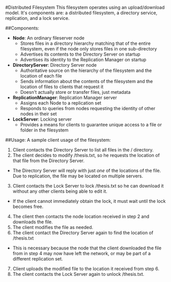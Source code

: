#Distributed Filesystem
This filesystem operates using an upload/download model. It's components are: a distributed filesystem, a directory
service, replication, and a lock service.

##Components:
- **Node**: An ordinary fileserver node
  - Stores files in a directory hierarchy matching that of the entire filesystem, even if the node only stores files in one sub-directory
  - Advertises its contents to the Directory Server on startup
  - Advertises its identity to the Replication Manager on startup
- **DirectoryServer**: Directory Server node
  - Authoritative source on the hierarchy of the filesystem and the location of each file
  - Sends information about the contents of the filesystem and the location of files to clients that request it
  - Doesn't actually store or transfer files, just metadata
- **ReplicationManager**: Replication Manager server
  - Assigns each Node to a replication set
  - Responds to queries from nodes requesting the identity of other nodes in their set
- **LockServer**: Locking server
  - Provides a means for clients to guarantee unique access to a file or folder in the filesystem

##Usage:
A sample client usage of the filesystem:
1. Client contacts the Directory Server to list all files in the / directory.
2. The client decides to modify /thesis.txt, so he requests the location of that file from the Directory Server.
  - The Directory Server will reply with just *one* of the locations of the file. Due to replication, the file may
  be located on multiple servers.
3. Client contacts the Lock Server to lock /thesis.txt so he can download it without any other clients being able to
edit it.
  - If the client cannot immediately obtain the lock, it must wait until the lock becomes free.
4. The client then contacts the node location received in step 2 and downloads the file.
5. The client modifies the file as needed.
6. The client contact the Directory Server again to find the location of /thesis.txt
  - This is necessary because the node that the client downloaded the file from in step 4 may now have left the network,
  or may be part of a different replication set.
7. Client uploads the modified file to the location it received from step 6.
8. The client contacts the Lock Server again to unlock /thesis.txt.